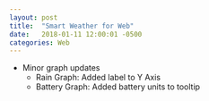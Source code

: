 ```yaml
---
layout: post
title:  "Smart Weather for Web"
date:   2018-01-11 12:00:01 -0500
categories: Web
---
```


- Minor graph updates
  - Rain Graph: Added label to Y Axis
  - Battery Graph: Added battery units to tooltip
